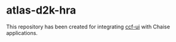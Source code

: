 # atlas-d2k-hra

This repository has been created for integrating [ccf-ui](https://github.com/hubmapconsortium/ccf-ui) with Chaise applications.
